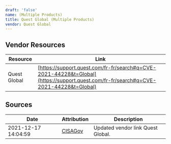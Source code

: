 ```yaml
---
draft: 'false'
name: (Multiple Products)
title: Quest Global (Multiple Products)
vendor: Quest Global
---
```


## Vendor Resources
| Resource | Link |
| --- | --- |
| Quest Global | [https://support.quest.com/fr-fr/search#q=CVE-2021-44228&t=Global](https://support.quest.com/fr-fr/search#q=CVE-2021-44228&t=Global) |



## Sources
| Date | Attribution | Description |
| --- | --- | --- |
| 2021-12-17 14:04:59 | [CISAGov](https://raw.githubusercontent.com/cisagov/log4j-affected-db/develop/README.md) | Updated vendor link Quest Global.  |

